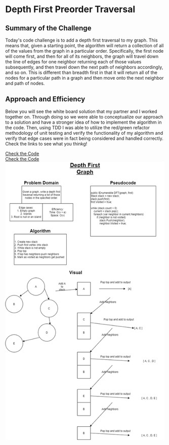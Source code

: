 # Depth First Preorder Traversal

## Summary of the Challenge

Today's code challenge is to add a depth first traversal to my graph.  This means that, given a starting point, the algorithm will return a collection of all of the values from the graph in a particular order.  Specifically, the first node will come first, and then for all of its neighbors, the graph will travel down the line of edges for one neighbor returning each of those values subsequently, and then travel down the next path of neighbors accordingly, and so on.  This is different than breadth first in that it will return all of the nodes for a particular path in a graph and then move onto the next neighbor and path of nodes.

## Approach and Efficiency

Below you will see the white board solution that my partner and I worked together on.  Through doing so we were able to conceptualize our approach to a solution and have a stronger idea of how to implement the algorithm in the code.  Then, using TDD I was able to utilize the red/green refactor methodology of unit testing and verify the functionality of my algorithm and verify that edge cases were in fact being considered and handled correctly.  Check the links to see what you thinkg!

[Check the Code](../DataStructures/Graph/MyGraph.cs)  
[Check the Code](../DataStructures.Tests/Graph.Tests/MyGraphTests.cs)  
![White Board Diagram](assets/DepthFirstGraph.png)